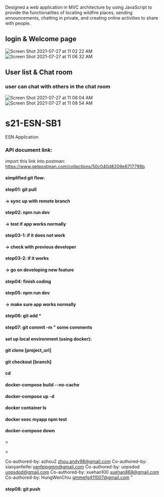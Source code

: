 Designed a web application in MVC architecture by using JavaScript to provide the functionalities of locating wildfire places, sending announcements, chatting in private, and creating online activities to share with people.

## login & Welcome page
![Screen Shot 2021-07-27 at 11 02 22 AM](https://user-images.githubusercontent.com/64296962/127205309-f53babb8-dcd4-43f6-b553-b57d8418e9f0.png)
![Screen Shot 2021-07-27 at 11 06 32 AM](https://user-images.githubusercontent.com/64296962/127205411-1666b466-8c01-4767-8660-908f23540f8c.png)

## User list & Chat room
### user can chat with others in the chat room
![Screen Shot 2021-07-27 at 11 08 04 AM](https://user-images.githubusercontent.com/64296962/127205649-a7a9bae7-7133-4641-8045-a59092ad01dd.png)
![Screen Shot 2021-07-27 at 11 08 54 AM](https://user-images.githubusercontent.com/64296962/127205761-7ea6df86-bd84-4f53-837a-d215043c37da.png)

##




# s21-ESN-SB1
ESN  Application

### API document link:
import this link into postman:\
https://www.getpostman.com/collections/50c040d8209e6717796b


#### simplified git flow:
#### step01: git pull
#### -> sync up with remote branch 
#### step02: npm run dev 
#### -> test if app works normally 
#### step03-1: if it does not work
#### -> check with previous developer 
#### step03-2: if it works 
#### -> go on developing new feature
#### step04: finish coding
#### step05: npm run dev 
#### -> make sure app works normally
#### step06: git add * 
#### step07: git commit -m " some comments

#### set up local environment (using docker):
#### git clone [project_url]
#### git checkout [branch]
#### cd 
#### docker-compose build --no-cache
#### docker-compose up -d 
#### docker container ls
#### docker exec myapp npm test
#### docker-compose down


\>

\>

Co-authored-by: azhou2 <zhou.andy98@gmail.com>
Co-authored-by: xiaoyanfeifei <yanfeipgmm@gmail.com>
Co-authored-by: uopsdod <uopsdod@gmail.com>
Co-authored-by: xuehan100 <xuehan868@gmail.com>
Co-authored-by: HungWenChiu <gmmefg411007@gmail.com>
"
#### step08: git push 
 

